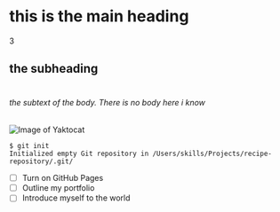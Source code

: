 # <H1> this is the main heading
3 <H2> the subheading
# <H6> the subtext of the body. There is no body here i know
![Image of Yaktocat](https://octodex.github.com/images/yaktocat.png)
```
$ git init
Initialized empty Git repository in /Users/skills/Projects/recipe-repository/.git/
```
- [ ] Turn on GitHub Pages
- [ ] Outline my portfolio
- [ ] Introduce myself to the world
